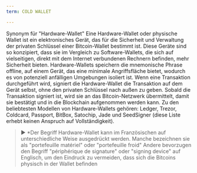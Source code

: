 ```yaml
---
term: COLD WALLET

---
```

Synonym für "Hardware-Wallet" Eine Hardware-Wallet oder physische Wallet ist ein elektronisches Gerät, das für die Sicherheit und Verwaltung der privaten Schlüssel einer Bitcoin-Wallet bestimmt ist. Diese Geräte sind so konzipiert, dass sie im Vergleich zu Software-Wallets, die sich auf vielseitigen, direkt mit dem Internet verbundenen Rechnern befinden, mehr Sicherheit bieten. Hardware-Wallets speichern die mnemonische Phrase offline, auf einem Gerät, das eine minimale Angriffsfläche bietet, wodurch es von potenziell anfälligen Umgebungen isoliert ist. Wenn eine Transaktion durchgeführt wird, signiert die Hardware-Wallet die Transaktion auf dem Gerät selbst, ohne den privaten Schlüssel nach außen zu geben. Sobald die Transaktion signiert ist, wird sie an das Bitcoin-Netzwerk übermittelt, damit sie bestätigt und in die Blockchain aufgenommen werden kann. Zu den beliebtesten Modellen von Hardware-Wallets gehören: Ledger, Trezor, Coldcard, Passport, BitBox, Satochip, Jade und SeedSigner (diese Liste erhebt keinen Anspruch auf Vollständigkeit).

> ► *Der Begriff Hardware-Wallet kann im Französischen auf unterschiedliche Weise ausgedrückt werden. Manche bezeichnen sie als "portefeuille matériel" oder "portefeuille froid" Andere bevorzugen den Begriff "périphérique de signature" oder "signing device" auf Englisch, um den Eindruck zu vermeiden, dass sich die Bitcoins physisch in der Wallet befinden